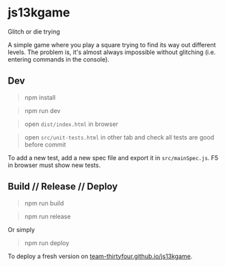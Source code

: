 # js13kgame

Glitch or die trying

A simple game where you play a square trying to find its way out different levels. The problem is, it's almost always impossible without glitching (i.e. entering commands in the console).

## Dev

> npm install

> npm run dev

> open `dist/index.html` in browser

> open `src/unit-tests.html` in other tab and check all tests are good before commit

To add a new test, add a new spec file and export it in `src/mainSpec.js`. F5 in browser must show new tests.

## Build // Release // Deploy

> npm run build

> npm run release

Or simply

> npm run deploy

To deploy a fresh version on [team-thirtyfour.github.io/js13kgame](https://team-thirtyfour.github.io/js13kgame/).